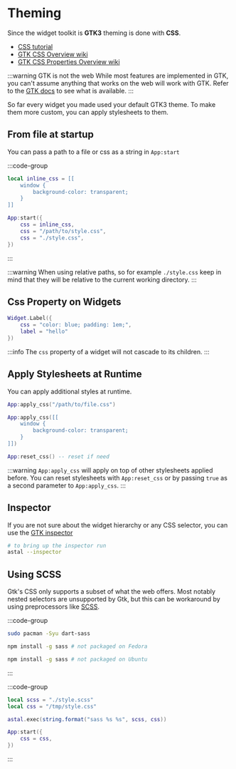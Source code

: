 # Theming

Since the widget toolkit is **GTK3** theming is done with **CSS**.

- [CSS tutorial](https://www.w3schools.com/css/)
- [GTK CSS Overview wiki](https://docs.gtk.org/gtk3/css-overview.html)
- [GTK CSS Properties Overview wiki](https://docs.gtk.org/gtk3/css-properties.html)

:::warning GTK is not the web
While most features are implemented in GTK,
you can't assume anything that works on the web will work with GTK.
Refer to the [GTK docs](https://docs.gtk.org/gtk3/css-overview.html)
to see what is available.
:::

So far every widget you made used your default GTK3 theme.
To make them more custom, you can apply stylesheets to them.

## From file at startup

You can pass a path to a file or css as a string in `App:start`

:::code-group

```lua [init.lua]
local inline_css = [[
    window {
        background-color: transparent;
    }
]]

App:start({
    css = inline_css,
    css = "/path/to/style.css",
    css = "./style.css",
})
```

:::

:::warning
When using relative paths, so for example `./style.css` keep in mind that they
will be relative to the current working directory.
:::

## Css Property on Widgets

```lua
Widget.Label({
    css = "color: blue; padding: 1em;",
    label = "hello"
})
```

:::info
The `css` property of a widget will not cascade to its children.
:::

## Apply Stylesheets at Runtime

You can apply additional styles at runtime.

```lua
App:apply_css("/path/to/file.css")
```

```lua
App:apply_css([[
    window {
        background-color: transparent;
    }
]])
```

```lua
App:reset_css() -- reset if need
```

:::warning
`App:apply_css` will apply on top of other stylesheets applied before.
You can reset stylesheets with `App:reset_css`
or by passing `true` as a second parameter to `App:apply_css`.
:::

## Inspector

If you are not sure about the widget hierarchy or any CSS selector,
you can use the [GTK inspector](https://wiki.gnome.org/Projects/GTK/Inspector)

```sh
# to bring up the inspector run
astal --inspector
```

## Using SCSS

Gtk's CSS only supports a subset of what the web offers.
Most notably nested selectors are unsupported by Gtk, but this can be
workaround by using preprocessors like [SCSS](https://sass-lang.com/).

:::code-group

```sh [<i class="devicon-archlinux-plain"></i> Arch]
sudo pacman -Syu dart-sass
```

```sh [<i class="devicon-fedora-plain"></i> Fedora]
npm install -g sass # not packaged on Fedora
```

```sh [<i class="devicon-ubuntu-plain"></i> Ubuntu]
npm install -g sass # not packaged on Ubuntu
```

:::

:::code-group

```lua [init.lua]
local scss = "./style.scss"
local css = "/tmp/style.css"

astal.exec(string.format("sass %s %s", scss, css))

App:start({
    css = css,
})
```

:::
